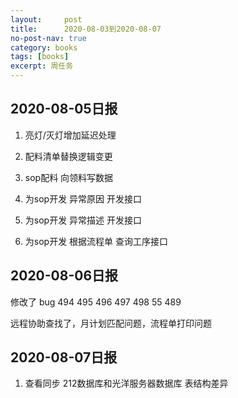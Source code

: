 ```yaml
---
layout:     post
title:      2020-08-03到2020-08-07
no-post-nav: true
category: books
tags: [books]
excerpt: 周任务
---
```




## 2020-08-05日报

1. 亮灯/灭灯增加延迟处理

2. 配料清单替换逻辑变更

3. sop配料 向领料写数据

4. 为sop开发 异常原因  开发接口

5. 为sop开发 异常描述 开发接口

6. 为sop开发 根据流程单 查询工序接口

## 2020-08-06日报



修改了 bug 494 495 496 497 498 55 489

远程协助查找了，月计划匹配问题，流程单打印问题

## 2020-08-07日报

1. 查看同步 212数据库和光洋服务器数据库 表结构差异

